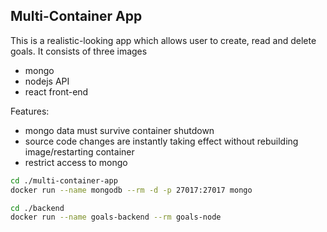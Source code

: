 ## Multi-Container App

This is a realistic-looking app which allows user to create, read and delete goals. It consists of three images

- mongo
- nodejs API
- react front-end

Features:

- mongo data must survive container shutdown
- source code changes are instantly taking effect without rebuilding image/restarting container
- restrict access to mongo

```bash
cd ./multi-container-app
docker run --name mongodb --rm -d -p 27017:27017 mongo

cd ./backend
docker run --name goals-backend --rm goals-node
```
